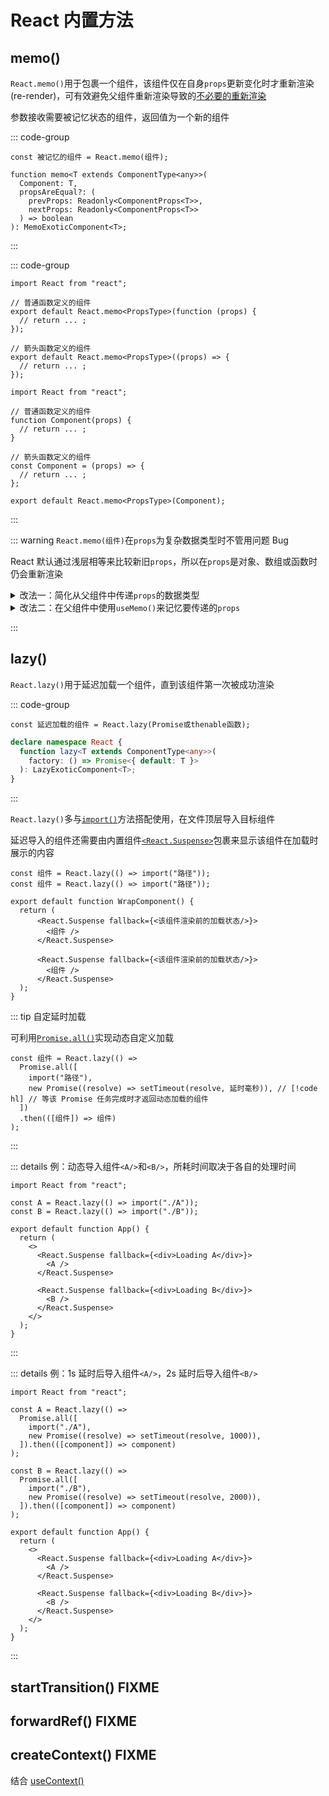 # React 内置方法

## memo()

`React.memo()`用于包裹一个组件，该组件仅在自身`props`更新变化时才重新渲染(re-render)，可有效避免父组件重新渲染导致的[不必要的重新渲染](../performance/re-render.md)

参数接收需要被记忆状态的组件，返回值为一个新的组件

::: code-group

```tsx [使用]
const 被记忆的组件 = React.memo(组件);
```

```tsx [TS类型<Badge>完整版</Badge>]
function memo<T extends ComponentType<any>>(
  Component: T,
  propsAreEqual?: (
    prevProps: Readonly<ComponentProps<T>>,
    nextProps: Readonly<ComponentProps<T>>
  ) => boolean
): MemoExoticComponent<T>;
```

:::

::: code-group

```tsx [写法一]
import React from "react";

// 普通函数定义的组件
export default React.memo<PropsType>(function (props) {
  // return ... ;
});

// 箭头函数定义的组件
export default React.memo<PropsType>((props) => {
  // return ... ;
});
```

```tsx [写法二]
import React from "react";

// 普通函数定义的组件
function Component(props) {
  // return ... ;
}

// 箭头函数定义的组件
const Component = (props) => {
  // return ... ;
};

export default React.memo<PropsType>(Component);
```

:::

::: warning `React.memo(组件)`在`props`为复杂数据类型时不管用问题 <Badge type="danger">Bug</Badge>

React 默认通过浅层相等来比较新旧`props`，所以在`props`是对象、数组或函数时仍会重新渲染

<details class="details custom-block">
  <summary>改法一：简化从父组件中传递<code>props</code>的数据类型</summary>

```tsx
const Father = () => (
    <>
       <Child data={ a: xxx, b: xxx, c: xxx }/>; // [!code --]
       <Child a={xxx} b={xxx} c={xxx} />;  // [!code ++]
    </>
);

const Child = React.memo(...);
```

</details>

<details class="details custom-block">
  <summary>改法二：在父组件中使用<code>useMemo()</code>来记忆要传递的<code>props</code></summary>

```tsx{2-4}
const Father = () => {
  const dataMemorized = React.memo(() => {
    return { a: xxx, b: xxx, c: xxx };
  }, [a, b, c]);

  return (
    <>
      <Child data={dataMemorized} />;
    </>
  );
};

const Child = React.memo(...);
```

</details>

:::

## lazy()

`React.lazy()`用于延迟加载一个组件，直到该组件第一次被成功渲染

::: code-group

```tsx [使用方法]
const 延迟加载的组件 = React.lazy(Promise或thenable函数);
```

```ts [TS类型<Badge>完整版</Badge>]
declare namespace React {
  function lazy<T extends ComponentType<any>>(
    factory: () => Promise<{ default: T }>
  ): LazyExoticComponent<T>;
}
```

:::

`React.lazy()`多与[`import()`](/notes/web-front-end/javascript/module-dev/es-modules.md#import-1)方法搭配使用，在文件顶层导入目标组件

延迟导入的组件还需要由内置组件[`<React.Suspense>`](./components.md#suspense)包裹来显示该组件在加载时展示的内容

```tsx{1-2,6-8,10-12}
const 组件 = React.lazy(() => import("路径"));
const 组件 = React.lazy(() => import("路径"));

export default function WrapComponent() {
  return (
      <React.Suspense fallback={<该组件渲染前的加载状态/>}>
        <组件 />
      </React.Suspense>

      <React.Suspense fallback={<该组件渲染前的加载状态/>}>
        <组件 />
      </React.Suspense>
  );
}
```

::: tip 自定延时加载

可利用[`Promise.all()`](../../javascript/async/promise.md#promise-all)实现动态自定义加载

```tsx{0}
const 组件 = React.lazy(() =>
  Promise.all([
    import("路径"),
    new Promise((resolve) => setTimeout(resolve, 延时毫秒)), // [!code hl] // 等该 Promise 任务完成时才返回动态加载的组件
  ])
  .then(([组件]) => 组件)
);
```

:::

::: details 例：动态导入组件`<A/>`和`<B/>`，所耗时间取决于各自的处理时间

```tsx
import React from "react";

const A = React.lazy(() => import("./A"));
const B = React.lazy(() => import("./B"));

export default function App() {
  return (
    <>
      <React.Suspense fallback={<div>Loading A</div>}>
        <A />
      </React.Suspense>

      <React.Suspense fallback={<div>Loading B</div>}>
        <B />
      </React.Suspense>
    </>
  );
}
```

:::

::: details 例：1s 延时后导入组件`<A/>`，2s 延时后导入组件`<B/>`

```tsx
import React from "react";

const A = React.lazy(() =>
  Promise.all([
    import("./A"),
    new Promise((resolve) => setTimeout(resolve, 1000)),
  ]).then(([component]) => component)
);

const B = React.lazy(() =>
  Promise.all([
    import("./B"),
    new Promise((resolve) => setTimeout(resolve, 2000)),
  ]).then(([component]) => component)
);

export default function App() {
  return (
    <>
      <React.Suspense fallback={<div>Loading A</div>}>
        <A />
      </React.Suspense>

      <React.Suspense fallback={<div>Loading B</div>}>
        <B />
      </React.Suspense>
    </>
  );
}
```

:::

## startTransition() <Badge type="danger">FIXME</Badge>

## forwardRef() <Badge type="danger">FIXME</Badge>

## createContext() <Badge type="danger">FIXME</Badge>

结合 [useContext()](../built-in-hooks/index.md#usecontext)
